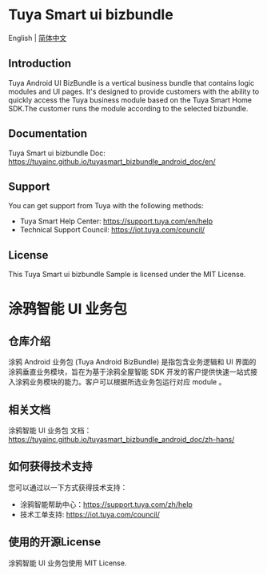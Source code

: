 # Tuya Smart ui bizbundle

English | [简体中文](#涂鸦智能-UI-业务包)

## Introduction

Tuya Android UI BizBundle is a vertical business bundle that contains logic modules and UI pages. It's designed to provide customers with the ability to quickly access the Tuya business module based on the Tuya Smart Home SDK.The customer runs the module according to the selected bizbundle.

## Documentation

Tuya Smart ui bizbundle Doc: https://tuyainc.github.io/tuyasmart_bizbundle_android_doc/en/

## Support

You can get support from Tuya with the following methods:

* Tuya Smart Help Center: https://support.tuya.com/en/help
* Technical Support Council: https://iot.tuya.com/council/

## License

This Tuya Smart ui bizbundle Sample is licensed under the MIT License.

# 涂鸦智能 UI 业务包

## 仓库介绍
涂鸦 Android 业务包 (Tuya Android BizBundle) 是指包含业务逻辑和 UI 界面的涂鸦垂直业务模块，旨在为基于涂鸦全屋智能 SDK 开发的客户提供快速一站式接入涂鸦业务模块的能力。客户可以根据所选业务包运行对应 module 。

## 相关文档 
涂鸦智能 UI 业务包 文档：https://tuyainc.github.io/tuyasmart_bizbundle_android_doc/zh-hans/

## 如何获得技术支持

您可以通过以一下方式获得技术支持：

* 涂鸦智能帮助中心：https://support.tuya.com/zh/help
* 技术工单支持: https://iot.tuya.com/council/

## 使用的开源License

涂鸦智能 UI 业务包使用 MIT License.